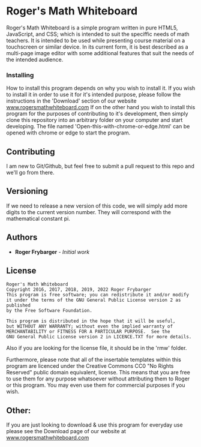 # Roger's Math Whiteboard

Roger's Math Whiteboard is a simple program written in pure HTML5, JavaScript, and CSS; which is intended to suit the speciffic needs of math teachers. It is intended to be used while presenting course material on a touchscreen or similar device. In its current form, it is best described as a multi-page image editor with some additional features that suit the needs of the intended audience.

### Installing

How to install this program depends on why you wish to install it. If you wish to install it in order to use it for it's intended purpose, please follow the instructions in the 'Download' section of our website www.rogersmathwhiteboard.com
If on the other hand you wish to install this program for the purposes of contributing to it's development, then simply clone this repository into an arbitrary folder on your computer and start developing. The file named 'Open-this-with-chrome-or-edge.html' can be opened with chrome or edge to start the program.

## Contributing

I am new to Git/Github, but feel free to submit a pull request to this repo and we'll go from there.

## Versioning

If we need to release a new version of this code, we will simply add more digits to the current version number. They will correspond with the mathematical constant pi.

## Authors

* **Roger Frybarger** - *Initial work*

## License

    Roger's Math Whiteboard
    Copyright 2016, 2017, 2018, 2019, 2022 Roger Frybarger
    This program is free software; you can redistribute it and/or modify
    it under the terms of the GNU General Public License version 2 as published
    by the Free Software Foundation.

    This program is distributed in the hope that it will be useful,
    but WITHOUT ANY WARRANTY; without even the implied warranty of
    MERCHANTABILITY or FITNESS FOR A PARTICULAR PURPOSE.  See the
    GNU General Public License version 2 in LICENCE.TXT for more details.

Also if you are looking for the license file, it should be in the 'rmw' folder.

Furthermore, please note that all of the insertable templates within this program are licenced under the Creative Commons CC0 "No Rights Reserved" public domain equivalent, license. This means that you are free to use them for any purpose whatsoever without attributing them to Roger or this program. You may even use them for commercial purposes if you wish.

## Other:

If you are just looking to download & use this program for everyday use please see the Download page of our website at www.rogersmathwhiteboard.com


